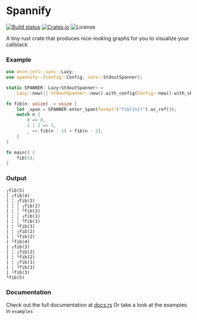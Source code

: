 # Spannify

[![Build status][actions-badge]][actions]
[![Crates.io][version-badge]][crates.io]
![License][license-badge]

[actions-badge]: https://github.com/mikeyQwn/spannify/actions/workflows/ci.yml/badge.svg
[actions]: https://github.com/mikeyQwn/spannify/actions?query=branch%3Amaster
[version-badge]: https://img.shields.io/crates/v/spannify.svg
[crates.io]: https://crates.io/crates/spannify
[license-badge]: https://img.shields.io/github/license/mikeyQwn/spannify.svg

A tiny rust crate that produces nice-looking graphs for you to visualize your callstack

### Example

```rust
use once_cell::sync::Lazy;
use spannify::{config::Config, core::StdoutSpanner};

static SPANNER: Lazy<StdoutSpanner> =
    Lazy::new(|| StdoutSpanner::new().with_config(Config::new().with_skip(1)));

fn fib(n: usize) -> usize {
    let _span = SPANNER.enter_span(format!("fib({n})").as_ref());
    match n {
        0 => 0,
        1 | 2 => 1,
        _ => fib(n - 1) + fib(n - 2),
    }
}

fn main() {
    fib(5);
}
```

### Output

```text
┌fib(5)
| ┌fib(4)
| ¦ ┌fib(3)
| ¦ ┆ ┌fib(2)
| ¦ ┆ └fib(2)
| ¦ ┆ ┌fib(1)
| ¦ ┆ └fib(1)
| ¦ └fib(3)
| ¦ ┌fib(2)
| ¦ └fib(2)
| └fib(4)
| ┌fib(3)
| ¦ ┌fib(2)
| ¦ └fib(2)
| ¦ ┌fib(1)
| ¦ └fib(1)
| └fib(3)
└fib(5)
```

### Documentation

Check out the full documentation at [docs.rs](https://docs.rs/spannify/latest/spannify/)
Or take a look at the examples in `examples`

